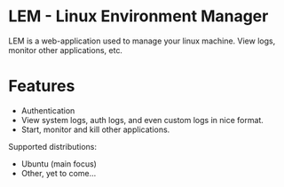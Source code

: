 # LEM - Linux Environment Manager

LEM is a web-application used to manage your linux machine. View logs, monitor other applications, etc.

# Features

 - Authentication
 - View system logs, auth logs, and even custom logs in nice format.
 - Start, monitor and kill other applications.
 
Supported distributions:
 - Ubuntu (main focus)
 - Other, yet to come...
